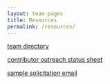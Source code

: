 ```yaml
---
layout: team-pages
title: Resources
permalink: /resources/
---
```


<a href="https://docs.google.com/spreadsheets/d/17QfQhhmZfNn6ZVW7bliEsln3DPtrr5EKenpMT7dUlJE/edit?usp=sharing" target="_blank">team directory</a>

<a href="https://docs.google.com/spreadsheets/d/1REadHlaWn1ZdTurenp1kcXpCfH3KO8vI9IFGpavSCAM/edit?usp=sharing" target="_blank">contributor outreach status sheet</a>

<a href="https://docs.google.com/document/d/1hPGGrZDawShZuOTwP0SA3kj6rQ16Zra4E_2BoUzUSsE/edit?usp=sharing" target="_blank">sample solicitation email</a>
